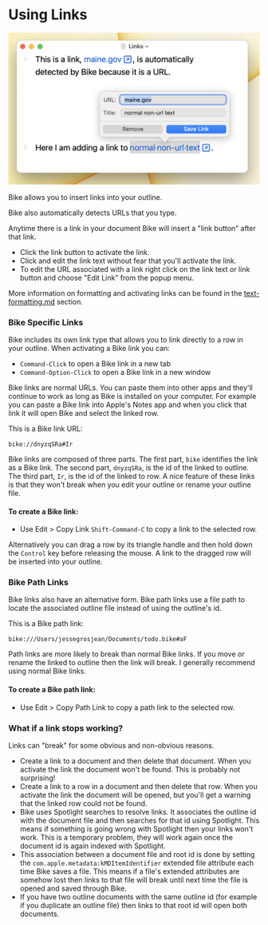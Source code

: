 # Using Links

![Links](../.gitbook/assets/links.png)

Bike allows you to insert links into your outline.

Bike also automatically detects URLs that you type.

Anytime there is a link in your document Bike will insert a "link button" after that link.

* Click the link button to activate the link.
* Click and edit the link text without fear that you'll activate the link.
* To edit the URL associated with a link right click on the link text or link button and choose "Edit Link" from the popup menu.

More information on formatting and activating links can be found in the [text-formatting.md](text-formatting.md "mention") section.

### Bike Specific Links

Bike includes its own link type that allows you to link directly to a row in your outline. When activating a Bike link you can:

* `Command-Click` to open a Bike link in a new tab
* `Command-Option-Click` to open a Bike link in a new window

Bike links are normal URLs. You can paste them into other apps and they'll continue to work as long as Bike is installed on your computer. For example you can paste a Bike link into Apple's Notes app and when you click that link it will open Bike and select the linked row.

This is a Bike link URL:

```
bike://dnyzqSRa#Ir
```

Bike links are composed of three parts. The first part, `bike` identifies the link as a Bike link. The second part, `dnyzqSRa`, is the id of the linked to outline. The third part, `Ir`, is the id of the linked to row. A nice feature of these links is that they won't break when you edit your outline or rename your outline file.

#### To create a Bike link:

* Use Edit > Copy Link `Shift-Command-C` to copy a link to the selected row.

Alternatively you can drag a row by its triangle handle and then hold down the `Control` key before releasing the mouse. A link to the dragged row will be inserted into your outline.

### Bike Path Links

Bike links also have an alternative form. Bike path links use a file path to locate the associated outline file instead of using the outline's id.

This is a Bike path link:

```
bike:///Users/jessegrosjean/Documents/todo.bike#aF
```

Path links are more likely to break than normal Bike links. If you move or rename the linked to outline then the link will break. I generally recommend using normal Bike links.

#### To create a Bike path link:

* Use Edit > Copy Path Link to copy a path link to the selected row.

### What if a link stops working?

Links can "break" for some obvious and non-obvious reasons.

* Create a link to a document and then delete that document. When you activate the link the document won't be found. This is probably not surprising!
* Create a link to a row in a document and then delete that row. When you activate the link the document will be opened, but you'll get a warning that the linked row could not be found.
* Bike uses Spotlight searches to resolve links. It associates the outline id with the document file and then searches for that id using Spotlight. This means if something is going wrong with Spotlight then your links won't work. This is a temporary problem, they will work again once the document id is again indexed with Spotlight.
* This association between a document file and root id is done by setting the `com.apple.metadata:kMDItemIdentifier` extended file attribute each time Bike saves a file. This means if a file's extended attributes are somehow lost then links to that file will break until next time the file is opened and saved through Bike.
* If you have two outline documents with the same outline id (for example if you duplicate an outline file) then links to that root id will open both documents.
